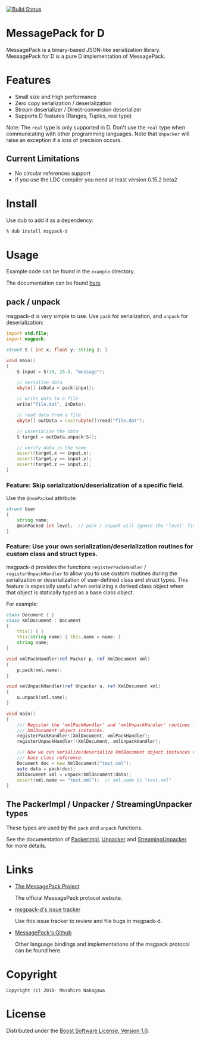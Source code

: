 [![Build Status](https://travis-ci.org/msgpack/msgpack-d.png)](https://travis-ci.org/msgpack/msgpack-d)

# MessagePack for D

MessagePack is a binary-based JSON-like serialization library.
MessagePack for D is a pure D implementation of MessagePack.

# Features

* Small size and High performance
* Zero copy serialization / deserialization
* Stream deserializer / Direct-conversion deserializer
* Supports D features (Ranges, Tuples, real type)

Note: The `real` type is only supported in D.
Don't use the `real` type when communicating with other programming languages.
Note that `Unpacker` will raise an exception if a loss of precision occurs.

## Current Limitations

* No circular references support
* if you use the LDC compiler you need at least version 0.15.2 beta2

# Install

Use dub to add it as a dependency:

```sh
% dub install msgpack-d
```

# Usage

Example code can be found in the `example` directory.

The documentation can be found [here](http://msgpack.github.io/msgpack-d/)

## pack / unpack

msgpack-d is very simple to use. Use `pack` for serialization, and `unpack` for deserialization:

```D
import std.file;
import msgpack;

struct S { int x; float y; string z; }

void main()
{
    S input = S(10, 25.5, "message");

    // serialize data
    ubyte[] inData = pack(input);

    // write data to a file
    write("file.dat", inData);

    // read data from a file
    ubyte[] outData = cast(ubyte[])read("file.dat");

    // unserialize the data
    S target = outData.unpack!S();

    // verify data is the same
    assert(target.x == input.x);
    assert(target.y == input.y);
    assert(target.z == input.z);
}
```

### Feature: Skip serialization/deserialization of a specific field.

Use the `@nonPacked` attribute:

```d
struct User
{
    string name;
    @nonPacked int level;  // pack / unpack will ignore the 'level' field
}
```

### Feature: Use your own serialization/deserialization routines for custom class and struct types.

msgpack-d provides the functions `registerPackHandler` / `registerUnpackHandler` to allow you
to use custom routines during the serialization or deserialization of user-defined class and struct types.
This feature is especially useful when serializing a derived class object when that object is statically
typed as a base class object.

For example:

```d
class Document { }
class XmlDocument : Document
{
    this() { }
    this(string name) { this.name = name; }
    string name;
}

void xmlPackHandler(ref Packer p, ref XmlDocument xml)
{
    p.pack(xml.name);
}

void xmlUnpackHandler(ref Unpacker u, ref XmlDocument xml)
{
    u.unpack(xml.name);
}

void main()
{
    /// Register the 'xmlPackHandler' and 'xmlUnpackHandler' routines for
    /// XmlDocument object instances.
    registerPackHandler!(XmlDocument, xmlPackHandler);
    registerUnpackHandler!(XmlDocument, xmlUnpackHandler);

    /// Now we can serialize/deserialize XmlDocument object instances via a
    /// base class reference.
    Document doc = new XmlDocument("test.xml");
    auto data = pack(doc);
    XmlDocument xml = unpack!XmlDocument(data);
    assert(xml.name == "test.xml");  // xml.name is "test.xml"
}
```

## The PackerImpl / Unpacker / StreamingUnpacker types

These types are used by the `pack` and `unpack` functions.

See the documentation of [PackerImpl](http://msgpack.github.io/msgpack-d/#PackerImpl), [Unpacker](http://msgpack.github.io/msgpack-d/#Unpacker) and [StreamingUnpacker](http://msgpack.github.io/msgpack-d/#StreamingUnpacker) for more details.

# Links

* [The MessagePack Project](http://msgpack.org/)

  The official MessagePack protocol website.

* [msgpack-d's issue tracker](https://github.com/msgpack/msgpack-d/issues)

  Use this issue tracker to review and file bugs in msgpack-d.

* [MessagePack's Github](http://github.com/msgpack/)

  Other language bindings and implementations of the msgpack protocol can be found here.

# Copyright

    Copyright (c) 2010- Masahiro Nakagawa

# License

Distributed under the [Boost Software License, Version 1.0](http://www.boost.org/users/license.html).

